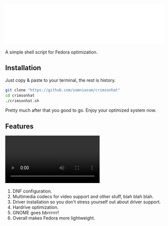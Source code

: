 <div align="center">
  <img src="title.svg" alt="CRIMS0NH4T" width="600">
</div>

A simple shell script for Fedora optimization.

## Installation

Just copy & paste to your terminal, the rest is history.

```bash
git clone "https://github.com/somniasum/crimsonhat"
cd crimsonhat
./crimsonhat.sh
```
Pretty much after that you good to go. Enjoy your optimized system now.

## Features
![](https://github.com/somniasum/crimsonhat/blob/main/illustration.mp4)
 1. DNF configuration.
 2. Multimedia codecs for video support and other stuff, blah blah blah.
 3. Driver installation so you don't stress yourself out about driver support.
 4. Hardrive optimization.
 5. GNOME goes bbrrrrrr!
 6. Overall makes Fedora more lightweight.
